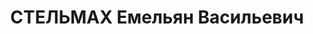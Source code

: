 ---
title: СТЕЛЬМАХ Емельян Васильевич
description: 'Род. в 1898, Витебская губ., белорус, из крестьян, обр.: высшее, 1931-1933
  окончил Восточный факультет Военной Академии им.М.В.Фрунзе, член ВКП(б) с 1914.
  Проживал: г. Москва, Софийская наб., 34 - 146. Рядовой, 1918-1919 заведующий отделом
  Казанского губвоенкомата, 1919-1921 комендант сводного Казанского отряда, военком
  1-й бригады 28-й стрелковой дивизии, начальник политотдела 16-й кавалерийской дивизии,
  1921-1927 начальник политотдела 1-го Кавказского стрелкового корпуса, ответственный
  секретарь партийной комиссии Кавказской Краснознаменной армии, 1927-1931 помощник
  командира 18-го стрелкового корпуса по политчасти, помощник прокурора Верховного
  Суда СССР, в распоряжении Разведуправления РККА, 1933-1935 консул на ст.Пограничная
  (Китай), 1935-1937 в распоряжении Разведуправления РККА, 1937 начальник 8-го отдела
  Разведывательного управления РККА, дивизионный комиссар (1936)

  Арестован 30.07.1937. Обв.: участие в к.-р. тер.организации. Приговор: ВК ВС СССР,
  26.10.1937 – ВМН. Расстрелян 26.10.1937.

  Реабилитирован ВК ВС СССР 24.12.1955'
---